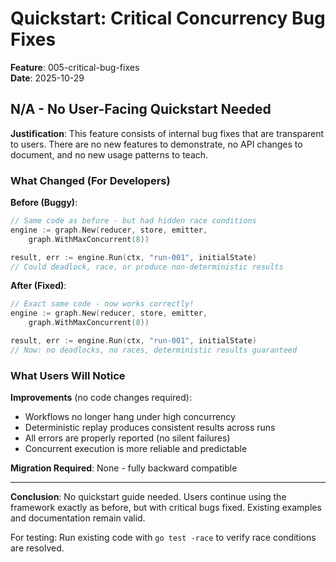 # Quickstart: Critical Concurrency Bug Fixes

**Feature**: 005-critical-bug-fixes  
**Date**: 2025-10-29

## N/A - No User-Facing Quickstart Needed

**Justification**: This feature consists of internal bug fixes that are transparent to users. There are no new features to demonstrate, no API changes to document, and no new usage patterns to teach.

### What Changed (For Developers)

**Before (Buggy)**:
```go
// Same code as before - but had hidden race conditions
engine := graph.New(reducer, store, emitter, 
    graph.WithMaxConcurrent(8))

result, err := engine.Run(ctx, "run-001", initialState)
// Could deadlock, race, or produce non-deterministic results
```

**After (Fixed)**:
```go
// Exact same code - now works correctly!
engine := graph.New(reducer, store, emitter, 
    graph.WithMaxConcurrent(8))

result, err := engine.Run(ctx, "run-001", initialState)
// Now: no deadlocks, no races, deterministic results guaranteed
```

### What Users Will Notice

**Improvements** (no code changes required):
- Workflows no longer hang under high concurrency
- Deterministic replay produces consistent results across runs
- All errors are properly reported (no silent failures)
- Concurrent execution is more reliable and predictable

**Migration Required**: None - fully backward compatible

---

**Conclusion**: No quickstart guide needed. Users continue using the framework exactly as before, but with critical bugs fixed. Existing examples and documentation remain valid.

For testing: Run existing code with `go test -race` to verify race conditions are resolved.
